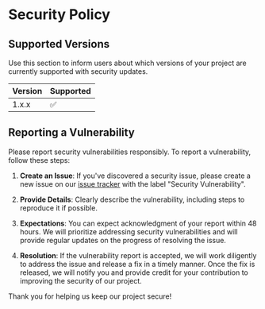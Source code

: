 # Security Policy

## Supported Versions

Use this section to inform users about which versions of your project are currently supported with security updates.

| Version | Supported          |
| ------- | ------------------ |
| 1.x.x   | :white_check_mark: |


## Reporting a Vulnerability

Please report security vulnerabilities responsibly. To report a vulnerability, follow these steps:

1. **Create an Issue**: If you've discovered a security issue, please create a new issue on our [issue tracker](https://github.com/confox/ByeBye/issues) with the label "Security Vulnerability".

2. **Provide Details**: Clearly describe the vulnerability, including steps to reproduce it if possible.

3. **Expectations**: You can expect acknowledgment of your report within 48 hours. We will prioritize addressing security vulnerabilities and will provide regular updates on the progress of resolving the issue.

4. **Resolution**: If the vulnerability report is accepted, we will work diligently to address the issue and release a fix in a timely manner. Once the fix is released, we will notify you and provide credit for your contribution to improving the security of our project.

Thank you for helping us keep our project secure!